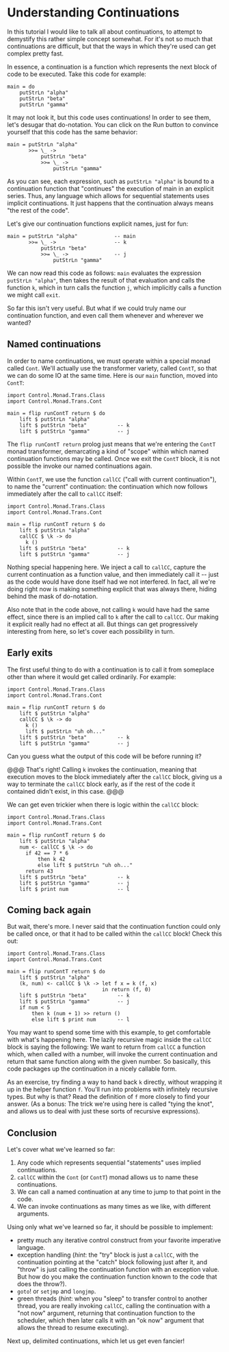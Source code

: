 # Understanding Continuations

In this tutorial I would like to talk all about continuations, to attempt to
demystify this rather simple concept somewhat.  For it's not so much that
continuations are difficult, but that the ways in which they're used can get
complex pretty fast.

In essence, a continuation is a function which represents the next block of
code to be executed.  Take this code for example:

``` active haskell
main = do
    putStrLn "alpha"
    putStrLn "beta"
    putStrLn "gamma"
```

It may not look it, but this code uses continuations!  In order to see them,
let's desugar that do-notation.  You can click on the Run button to convince yourself that this code has the same behavior:

``` active haskell
main = putStrLn "alpha"
       >>= \_ ->
           putStrLn "beta"
           >>= \_ ->
               putStrLn "gamma"
```

As you can see, each expression, such as `putStrLn "alpha"` is bound to a continuation function that "continues" the execution of main in an explicit series.  Thus, any language which allows for sequential statements uses implicit continuations.  It just happens that the continuation always means "the rest of the code".

Let's give our continuation functions explicit names, just for fun:

``` active haskell
main = putStrLn "alpha"            -- main
       >>= \_ ->                   -- k
           putStrLn "beta"
           >>= \_ ->               -- j
               putStrLn "gamma"
```

We can now read this code as follows: `main` evaluates the expression `putStrLn "alpha"`, then takes the result of that evaluation and calls the function `k`, which in turn calls the function `j`, which implicitly calls a function we might call `exit`.

So far this isn't very useful.  But what if we could truly name our continuation function, and even call them whenever and wherever we wanted?

## Named continuations

In order to name continuations, we must operate within a special monad called `Cont`.  We'll actually use the transformer variety, called `ContT`, so that we can do some IO at the same time.  Here is our `main` function, moved into `ContT`:

``` active haskell
import Control.Monad.Trans.Class
import Control.Monad.Trans.Cont

main = flip runContT return $ do
    lift $ putStrLn "alpha"
    lift $ putStrLn "beta"          -- k
    lift $ putStrLn "gamma"         -- j
```

The `flip runContT return` prolog  just means that we're entering the `ContT` monad transformer, demarcating a kind of "scope" within which named continuation functions may be called.  Once we exit the `ContT` block, it is not possible the invoke our named continuations again.

Within `ContT`, we use the function `callCC` ("call with current continuation"), to name the "current" continuation: the continuation which now follows immediately after the call to `callCC` itself:

``` active haskell
import Control.Monad.Trans.Class
import Control.Monad.Trans.Cont

main = flip runContT return $ do
    lift $ putStrLn "alpha"
    callCC $ \k -> do
      k ()
    lift $ putStrLn "beta"          -- k
    lift $ putStrLn "gamma"         -- j
```

Nothing special happening here.  We inject a call to `callCC`, capture the current continuation as a function value, and then immediately call it -- just as the code would have done itself had we not interfered.  In fact, all we're doing right now is making something explicit that was always there, hiding behind the mask of do-notation.

Also note that in the code above, not calling `k` would have had the same effect, since there is an implied call to `k` after the call to `callCC`.  Our making it explicit really had no effect at all.  But things can get progressively interesting from here, so let's cover each possibility in turn.

## Early exits

The first useful thing to do with a continuation is to call it from someplace other than where it would get called ordinarily.  For example:

``` active haskell
import Control.Monad.Trans.Class
import Control.Monad.Trans.Cont

main = flip runContT return $ do
    lift $ putStrLn "alpha"
    callCC $ \k -> do
      k ()
      lift $ putStrLn "uh oh..."
    lift $ putStrLn "beta"          -- k
    lift $ putStrLn "gamma"         -- j
```

Can you guess what the output of this code will be before running it?

@@@
That's right!  Calling `k` invokes the continuation, meaning that execution moves to the block immediately after the `callCC` block,  giving us a way to terminate the `callCC` block early, as if the rest of the code it contained didn't exist, in this case.
@@@

We can get even trickier when there is logic within the `callCC` block:

``` active haskell
import Control.Monad.Trans.Class
import Control.Monad.Trans.Cont

main = flip runContT return $ do
    lift $ putStrLn "alpha"
    num <- callCC $ \k -> do
      if 42 == 7 * 6
          then k 42
          else lift $ putStrLn "uh oh..."
      return 43
    lift $ putStrLn "beta"          -- k
    lift $ putStrLn "gamma"         -- j
    lift $ print num                -- l
```

## Coming back again

But wait, there's more.  I never said that the continuation function could only be called once, or that it had to be called within the `callCC` block!  Check this out:

``` active haskell
import Control.Monad.Trans.Class
import Control.Monad.Trans.Cont

main = flip runContT return $ do
    lift $ putStrLn "alpha"
    (k, num) <- callCC $ \k -> let f x = k (f, x)
                               in return (f, 0)
    lift $ putStrLn "beta"          -- k
    lift $ putStrLn "gamma"         -- j
    if num < 5
        then k (num + 1) >> return ()
        else lift $ print num       -- l
```

You may want to spend some time with this example, to get comfortable with what's happening here.  The lazily recursive magic inside the `callCC` block is saying the following: We want to return from `callCC` a function which, when called with a number, will invoke the current continuation and return that same function along with the given number.  So basically, this code packages up the continuation in a nicely callable form.  

As an exercise, try finding a way to hand back `k` directly, without wrapping it up in the helper function `f`.  You'll run into problems with infinitely recursive types.  But why is that?  Read the definition of `f` more closely to find your answer.  (As a bonus: The trick we're using here is called "tying the knot", and allows us to deal with just these sorts of recursive expressions).

## Conclusion

Let's cover what we've learned so far:

 1. Any code which represents sequential "statements" uses implied continuations.
 2. `callCC` within the `Cont` (or `ContT`) monad allows us to name these continuations.
 3. We can call a named continuation at any time to jump to that point in the code.
 4. We can invoke continuations as many times as we like, with different arguments.
 
Using only what we've learned so far, it should be possible to implement:

 - pretty much any iterative control construct from your favorite imperative language.
 - exception handling (*hint*: the "try" block is just a `callCC`, with the continuation pointing at the "catch" block following just after it, and "throw" is just calling the continuation function with an exception value.  But how do you make the continuation function known to the code that does the throw?).
 - `goto`!  or `setjmp` and `longjmp`.
 - green threads (*hint*: when you "sleep" to transfer control to another thread, you are really invoking `callCC`, calling the continuation with a "not now" argument, returning that continuation function to the scheduler, which then later calls it with an "ok now" argument that allows the thread to resume executing).
 
 Next up, delimited continuations, which let us get even fancier!